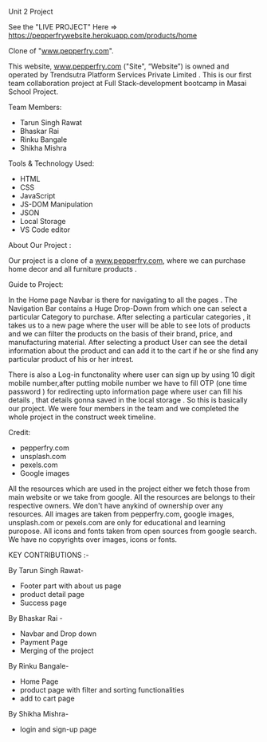 Unit 2 Project 

See the "LIVE PROJECT"  Here =>
https://pepperfrywebsite.herokuapp.com/products/home

Clone of "www.pepperfry.com". 

This website, www.pepperfry.com ("Site", “Website”) is owned and operated by Trendsutra Platform Services Private Limited
.
This is our first team collaboration project at Full Stack-development bootcamp in Masai School Project.

Team Members:
* Tarun Singh Rawat
* Bhaskar Rai
* Rinku Bangale
* Shikha Mishra

Tools & Technology Used:

- HTML
- CSS
- JavaScript
- JS-DOM Manipulation
- JSON
- Local Storage
- VS Code editor



About Our Project : 

Our project is a clone of a www.pepperfry.com, where we can purchase home decor and all furniture products .

Guide to Project:

In the Home page Navbar is there for navigating to all the pages . The Navigation Bar contains a Huge Drop-Down from which one can select a particular Category to purchase. 
After selecting a particular categories , it takes us to a new page where the user will be able to see lots of products and we can filter the products on the basis
of their brand, price, and manufacturing material.
After selecting a product User can see the detail information about the product  and can add it to the cart if he or she find any particular product of his or her intrest. 

There is also a Log-in functonality where user can sign up by using 10 digit mobile number,after putting mobile number we have 
to fill OTP (one time password ) for redirecting upto information page where user can fill his details , that details gonna saved 
in the local storage .
So this is basically our project. We were four members in the team and we completed the whole project in the construct week timeline.  

Credit:
* pepperfry.com
* unsplash.com
* pexels.com
* Google images

All the resources which are used in the project either we fetch those from main website or we take from google. All the resources are belongs to their respective owners. We don't have anykind of ownership over any resources. All images are taken from pepperfry.com, google images, unsplash.com or pexels.com are only for educational and learning puropose. All icons and fonts taken from open sources from google search. We have no copyrights over images, icons or fonts.


KEY CONTRIBUTIONS :-

 By Tarun Singh Rawat-

* Footer part with about us page
* product detail page 
* Success page

 By Bhaskar Rai -

* Navbar and Drop down
* Payment Page
* Merging of the project

 By Rinku Bangale-

* Home Page 
* product page with filter and sorting functionalities
* add to cart page

By Shikha Mishra-

* login and sign-up page

 
